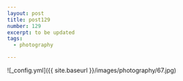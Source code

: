 ```yaml
---
layout: post
title: post129
number: 129
excerpt: to be updated
tags:
  - photography

---
```


![_config.yml]({{ site.baseurl }}/images/photography/67.jpg)